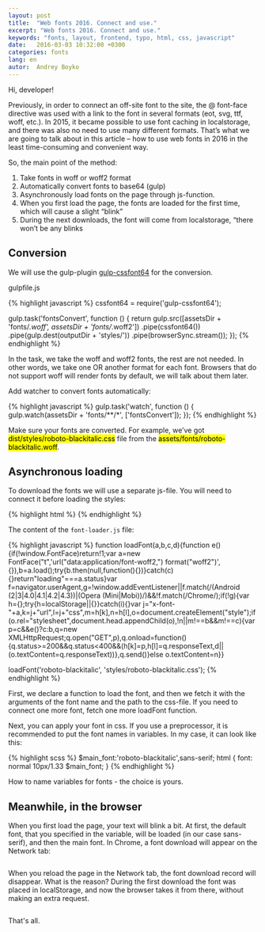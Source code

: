 ```yaml
---
layout: post
title:  "Web fonts 2016. Connect and use."
excerpt: "Web fonts 2016. Connect and use."
keywords: "fonts, layout, frontend, typo, html, css, javascript"
date:   2016-03-03 10:32:00 +0300
categories: fonts
lang: en
autor:  Andrey Boyko
---
```

Hi, developer!

Previously, in order to connect an off-site font to the site, the @ font-face directive was used with a link to the font in several formats (eot, svg, ttf, woff, etc.). In 2015, it became possible to use font caching in localstorage, and there was also no need to use many different formats. That’s what we are going to talk about in this article – how to use web fonts in 2016 in the least time-consuming and convenient way.

So, the main point of the method:

1. Take fonts in woff or woff2 format
2. Automatically convert fonts to base64 (gulp)
3. Asynchronously load fonts on the page through js-function.
4. When you first load the page, the fonts are loaded for the first time, which will cause a slight “blink”
5. During the next downloads, the font will come from localstorage, “there won’t be any blinks

## Conversion

We will use the gulp-plugin <a target="_blank" href="https://www.npmjs.com/package/gulp-cssfont64">gulp-cssfont64</a> for the conversion.

gulpfile.js

{% highlight javascript %}
cssfont64 = require('gulp-cssfont64');

gulp.task('fontsConvert', function () {
	return gulp.src([assetsDir + 'fonts/*.woff', assetsDir + 'fonts/*.woff2'])
		.pipe(cssfont64())
		.pipe(gulp.dest(outputDir + 'styles/'))
		.pipe(browserSync.stream());
});
{% endhighlight %}

In the task, we take the woff and woff2 fonts, the rest are not needed. In other words, we take one OR another format for each font. Browsers that do not support woff will render fonts by default, we will talk  about them later.

Add watcher to convert fonts automatically:

{% highlight javascript %}
gulp.task('watch', function () {
	gulp.watch(assetsDir + 'fonts/**/*', ['fontsConvert']);
});
{% endhighlight %}

Make sure your fonts are converted. For example, we’ve got <mark>dist/styles/roboto-blackitalic.css</mark> file from the <mark>assets/fonts/roboto-blackitalic.woff</mark>.

## Asynchronous loading

To download the fonts we will use a separate js-file. You will need to connect it before loading the styles:

{% highlight html %}
    <script src="js/font-loader.js"></script>
	<link rel="stylesheet" media="all" href="styles/main_global.css">
{% endhighlight %}

The content of the `font-loader.js` file:

{% highlight javascript %}
function loadFont(a,b,c,d){function e(){if(!window.FontFace)return!1;var a=new FontFace("t",'url("data:application/font-woff2,") format("woff2")',{}),b=a.load();try{b.then(null,function(){})}catch(c){}return"loading"===a.status}var f=navigator.userAgent,g=!window.addEventListener||f.match(/(Android (2|3|4.0|4.1|4.2|4.3))|(Opera (Mini|Mobi))/)&&!f.match(/Chrome/);if(!g){var h={};try{h=localStorage||{}}catch(i){}var j="x-font-"+a,k=j+"url",l=j+"css",m=h[k],n=h[l],o=document.createElement("style");if(o.rel="stylesheet",document.head.appendChild(o),!n||m!==b&&m!==c){var p=c&&e()?c:b,q=new XMLHttpRequest;q.open("GET",p),q.onload=function(){q.status>=200&&q.status<400&&(h[k]=p,h[l]=q.responseText,d||(o.textContent=q.responseText))},q.send()}else o.textContent=n}}

loadFont('roboto-blackitalic', 'styles/roboto-blackitalic.css');
{% endhighlight %}

First, we declare a function to load the font, and then we fetch it with the arguments of the font name and the path to the css-file. If you need to connect one more font, fetch one more loadFont function.

Next, you can apply your font in css. If you use a preprocessor, it is recommended to put the font names in variables. In my case, it can look like this:

{% highlight scss %}
$main_font:'roboto-blackitalic',sans-serif;
html {
	font: normal 10px/1.33 $main_font;
}
{% endhighlight %}

How to name variables for fonts - the choice is yours.

## Meanwhile, in the browser

When you first load the page, your text will blink a bit. At first, the default font, that you specified in the variable, will be loaded (in our case sans-serif), and then the main font. In Chrome, a font download will appear on the Network tab:

<img alt="" src="../../../../i/font-lesson-1.jpg">

When you reload the page in the Network tab, the font download record will disappear. What is the reason? During the first download the font was placed in localStorage, and now the browser takes it from there, without making an extra request.

<img alt="" src="../../../../i/font-lesson-2.jpg">

That's all.